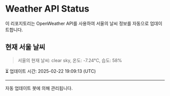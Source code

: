
# Weather API Status

이 리포지토리는 OpenWeather API를 사용하여 서울의 날씨 정보를 자동으로 업데이트합니다.

## 현재 서울 날씨
> 서울의 현재 날씨: clear sky, 온도: -7.24°C, 습도: 58%

⏳ 업데이트 시간: 2025-02-22 19:09:13 (UTC)

---
자동 업데이트 봇에 의해 관리됩니다.
